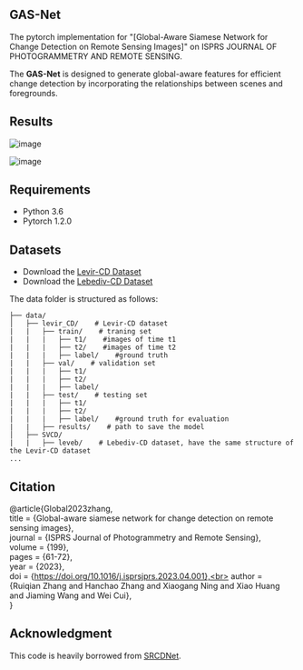 ## GAS-Net

The pytorch implementation for "[Global-Aware Siamese Network for Change Detection on Remote Sensing Images]" on ISPRS JOURNAL OF PHOTOGRAMMETRY AND REMOTE SENSING. 

The **GAS-Net** is designed to generate global-aware features for efficient change detection by incorporating the relationships between scenes and foregrounds.


## Results

![image](https://raw.githubusercontent.com/xiaoxiangAQ/GAS-Net/main/doc/result1.jpg)

![image](https://github.com/xiaoxiangAQ/GAS-Net/tree/main/doc/result2.jpg)


## Requirements

- Python 3.6
- Pytorch 1.2.0


## Datasets

- Download the [Levir-CD Dataset](https://justchenhao.github.io/LEVIR/)
- Download the [Lebediv-CD Dataset](https://www.int-arch-photogramm-remote-sens-spatial-inf-sci.net/XLII-2/565/2018/isprs-archives-XLII-2-565-2018.pdf)


The data folder is structured as follows:

```
├── data/
│   ├── levir_CD/    # Levir-CD dataset
|   |   ├── train/    # traning set 
|   |   |   ├── t1/    #images of time t1
|   |   |   ├── t2/    #images of time t2
|   |   |   ├── label/    #ground truth
|   |   ├── val/    # validation set
|   |   |   ├── t1/
|   |   |   ├── t2/
|   |   |   ├── label/
|   |   ├── test/    # testing set
|   |   |   ├── t1/
|   |   |   ├── t2/
|   |   |   ├── label/    #ground truth for evaluation
|   |   ├── results/    # path to save the model
│   ├── SVCD/
|   |   ├── leveb/    # Lebediv-CD dataset, have the same structure of the Levir-CD dataset
...
```


## Citation

@article{Global2023zhang,<br>
title = {Global-aware siamese network for change detection on remote sensing images},<br>
journal = {ISPRS Journal of Photogrammetry and Remote Sensing},<br>
volume = {199},<br>
pages = {61-72},<br>
year = {2023},<br>
doi = {https://doi.org/10.1016/j.isprsjprs.2023.04.001},<br>
author = {Ruiqian Zhang and Hanchao Zhang and Xiaogang Ning and Xiao Huang and Jiaming Wang and Wei Cui},<br>
}


## Acknowledgment

This code is heavily borrowed from [SRCDNet](https://github.com/leftthomas/SRGAN).
